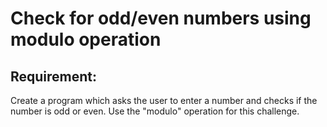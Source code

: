 # Check for odd/even numbers using modulo operation

## Requirement:

Create a program which asks the user to enter a number and checks if the number is odd or even. Use the "modulo" operation for this challenge.